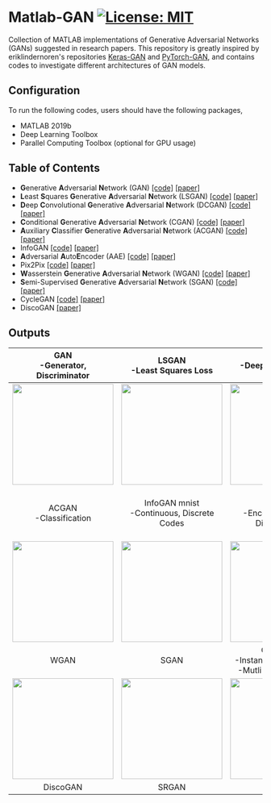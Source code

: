 # Matlab-GAN [![License: MIT](https://img.shields.io/badge/License-MIT-yellow.svg)](https://opensource.org/licenses/MIT)
Collection of MATLAB implementations of Generative Adversarial Networks (GANs) suggested in research papers. This repository is greatly inspired by eriklindernoren's repositories [Keras-GAN](https://github.com/eriklindernoren/Keras-GAN) and [PyTorch-GAN](https://github.com/eriklindernoren/PyTorch-GAN), and contains codes to investigate different architectures of GAN models. 

## Configuration
To run the following codes, users should have the following packages,
- MATLAB 2019b
- Deep Learning Toolbox
- Parallel Computing Toolbox (optional for GPU usage)

## Table of Contents
+ **G**enerative **A**dversarial **N**etwork (GAN) [[code]](https://github.com/zcemycl/Matlab-GAN/blob/master/GAN/GAN.m) [[paper]](https://arxiv.org/abs/1406.2661) 
+ **L**east **S**quares **G**enerative **A**dversarial **N**etwork (LSGAN) [[code]](https://github.com/zcemycl/Matlab-GAN/blob/master/LSGAN/LSGAN.m) [[paper]](https://arxiv.org/abs/1611.04076)
+ **D**eep **C**onvolutional **G**enerative **A**dversarial **N**etwork (DCGAN) [[code]](https://github.com/zcemycl/Matlab-GAN/blob/master/DCGAN/DCGAN.m) [[paper]](https://arxiv.org/abs/1511.06434)
+ **C**onditional **G**enerative **A**dversarial **N**etwork (CGAN) [[code]](https://github.com/zcemycl/Matlab-GAN/blob/master/CGAN/CGAN.m) [[paper]](https://arxiv.org/abs/1611.06430)
+ **A**uxiliary **C**lassifier **G**enerative **A**dversarial **N**etwork (ACGAN) [[code]](https://github.com/zcemycl/Matlab-GAN/blob/master/ACGAN/ACGAN.m) [[paper]](https://arxiv.org/abs/1610.09585)
+ InfoGAN [[code]](https://github.com/zcemycl/Matlab-GAN/blob/master/InfoGAN/InfoGAN.m) [[paper]](https://arxiv.org/abs/1606.03657)
+ **A**dversarial **A**uto**E**ncoder (AAE) [[code]](https://github.com/zcemycl/Matlab-GAN/blob/master/AAE/AAE.m) [[paper]](https://arxiv.org/abs/1511.05644)
+ Pix2Pix [[code]](https://github.com/zcemycl/Matlab-GAN/blob/master/Pix2Pix/PIX2PIX.m) [[paper]](https://arxiv.org/abs/1611.07004)
+ **W**asserstein **G**enerative **A**dversarial **N**etwork (WGAN) [[code]](https://github.com/zcemycl/Matlab-GAN/blob/master/WGAN/WGAN.m) [[paper]](https://arxiv.org/abs/1701.07875)
+ **S**emi-Supervised **G**enerative **A**dversarial **N**etwork (SGAN) [[code]](https://github.com/zcemycl/Matlab-GAN/blob/master/SGAN/SGAN.m) [[paper]](https://arxiv.org/abs/1606.01583)
+ CycleGAN [[code]](https://github.com/zcemycl/Matlab-GAN/blob/master/CycleGAN/CycleGAN.m) [[paper]](https://arxiv.org/abs/1703.10593)
+ DiscoGAN [[paper]](https://arxiv.org/abs/1703.05192)

## Outputs
GAN <br>-Generator, Discriminator|  LSGAN <br>-Least Squares Loss | DCGAN <br>-Deep Convolutional Layer | CGAN <br>-Condition Embedding
:-------------------------:|:-------------------------:|:-------------------------:|:-------------------------:
<img src="https://github.com/zcemycl/Matlab-GAN/blob/master/GAN/GANmnist.gif" width="200" > |<img src="https://github.com/zcemycl/Matlab-GAN/blob/master/LSGAN/LSGANresult.jpg" width="200" >|<img src="https://github.com/zcemycl/Matlab-GAN/blob/master/DCGAN/DCGANmnist.gif" width="200" >|<img src="https://github.com/zcemycl/Matlab-GAN/blob/master/CGAN/CGANmnist.gif" width="200" >
ACGAN <br>-Classification|InfoGAN mnist <br>-Continuous, Discrete Codes|AAE <br>-Encoder, Decoder, Discriminator|Pix2Pix <br>-Pair and Segments checking <br>-Decovolution and Skip Connections
<img src="https://github.com/zcemycl/Matlab-GAN/blob/master/ACGAN/ACGANresult.jpg" width="200"> |<img src="https://github.com/zcemycl/Matlab-GAN/blob/master/InfoGAN/InfoGANmnist.gif" width="200" >|<img src="https://github.com/zcemycl/Matlab-GAN/blob/master/AAE/AAEmnist.gif" width="200">|<img src="https://github.com/zcemycl/Matlab-GAN/blob/master/Pix2Pix/p2pfacade.gif" width="200">
WGAN |SGAN|CycleGAN <br>-Instance Normalization <br>-Mutli-agent Learning|InfoGAN CelebA
<img src="https://github.com/zcemycl/Matlab-GAN/blob/master/WGAN/resultepoch7.jpg" width="200">|<img src="https://github.com/zcemycl/Matlab-GAN/blob/master/SGAN/SGANepoch7.jpg" width="200">|<img src="https://github.com/zcemycl/Matlab-GAN/blob/master/CycleGAN/CycleGAN.gif" width="200">|<img src="https://github.com/zcemycl/Matlab-GAN/blob/master/InfoGAN/InfoGANcelebA.gif" width="200">
DiscoGAN|SRGAN||
